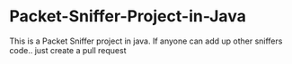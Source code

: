 # Packet-Sniffer-Project-in-Java

This is a Packet Sniffer project in java.
If anyone can add up other sniffers code.. just create a pull request
